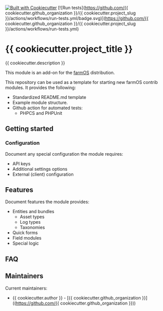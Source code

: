 [![Built with Cookiecutter](https://img.shields.io/badge/built%20with-Cookiecutter-ff69b4.svg?logo=cookiecutter)](https://github.com/fosten/cookiecutter-farmOS/)
[![Run tests](https://github.com/{{ cookiecutter.github_organization }}/{{ cookiecutter.project_slug }}/actions/workflows/run-tests.yml/badge.svg)](https://github.com/{{ cookiecutter.github_organization }}/{{ cookiecutter.project_slug }}/actions/workflows/run-tests.yml)

# {{ cookiecutter.project_title }}
{{ cookiecutter.description }}

This module is an add-on for the [farmOS](http://drupal.org/project/farm)
distribution.

This repository can be used as a template for starting new
farmOS contrib modules. It provides the following:
- Standardized README.md template
- Example module structure.
- Github action for automated tests:
  - PHPCS and PHPUnit

## Getting started

### Configuration

Document any special configuration the module requires:
- API keys
- Additional settings options
- External (client) configuration

## Features

Document features the module provides:
- Entities and bundles
  - Asset types
  - Log types
  - Taxonomies
- Quick forms
- Field modules
- Special logic

## FAQ

## Maintainers

Current maintainers:
- {{ cookiecutter.author }} - [{{ cookiecutter.github_organization }}]((https://github.com/{{ cookiecutter.github_organization }}))

